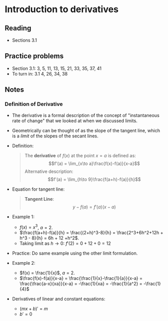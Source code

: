 # Introduction to derivatives

## Reading

- Sections 3.1

## Practice problems

- Section 3.1: 3, 5, 11, 13, 15, 21, 33, 35, 37, 41
- To turn in: 3.1 4, 26, 34, 38

## Notes

### Definition of Derivative

- The derivative is a formal description of the concept of "instantaneous rate of change" that we looked at when we discussed limits.
- Geometrically can be thought of as the slope of the tangent line, which is a *limit* of the slopes of the secant lines.
- Definition:

    > The **derivative** of $f(x)$ at the point $x=a$ is defined as:
    > $$f'(a) = \lim_{x\to a}\frac{f(x)-f(a)}{x-a}$$
    > Alternative description:
    > $$f'(a) = \lim_{h\to 9}\frac{f(a+h)-f(a)}{h}$$
- Equation for tangent line:

    > **Tangent Line**:
    > $$y - f(a) = f'(a)(x-a)$$
- Example 1:
    - $f(x) = x^3$, $a=2$.
    - $\frac{f(a+h)-f(a)}{h} = \frac{(2+h)^3-8}{h} = \frac{2^3+6h^2+12h + h^3 - 8}{h} = 6h + 12 +h^2$.
    - Taking limit as $h\to 0$: $f'(2) = 0 + 12 + 0 = 12$
- Practice: Do same example using the other limit formulation.
- Example 2:
    - $f(x) = \frac{1}{x}$, $a=2$.
    - $\frac{f(x)-f(a)}{x-a} = \frac{\frac{1}{x}-\frac{1}{a}}{x-a} = \frac{\frac{a-x}{xa}}{x-a} = -\frac{1}{xa} = -\frac{1}{a^2} = -\frac{1}{4}$
- Derivatives of linear and constant equations:
    - $(mx+b)' = m$
    - $b' = 0$

